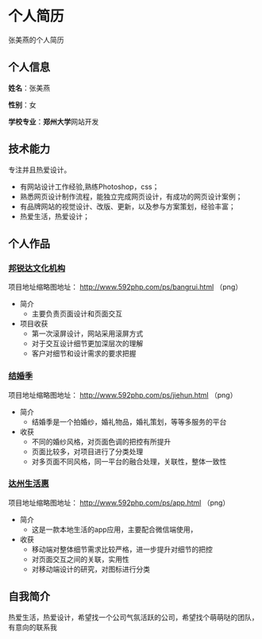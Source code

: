 个人简历
======================
张美燕的个人简历

## 个人信息

**姓名**：张美燕

**性别**：女

**学校专业**：**郑州大学**网站开发


## 技术能力

专注并且热爱设计。

* 有网站设计工作经验,熟练Photoshop，css；
* 熟悉网页设计制作流程，能独立完成网页设计，有成功的网页设计案例；
* 有品牌网站的视觉设计、改版、更新，以及参与方案策划，经验丰富；
* 热爱生活，热爱设计；



## 个人作品

### [邦锐达文化机构](http://www.beijingbruder.com/)
项目地址缩略图地址： http://www.592php.com/ps/bangrui.html  （png）
- 简介
  + 主要负责页面设计和页面交互
- 项目收获
  + 第一次滚屏设计，网站采用滚屏方式
  + 对于交互设计细节更加深层次的理解
  + 客户对细节和设计需求的要求把握

### [结婚季](http://www.592php.com/ps/jiehun.html)
项目地址缩略图地址： http://www.592php.com/ps/jiehun.html  （png）


- 简介
  + 结婚季是一个拍婚纱，婚礼物品，婚礼策划，等等多服务的平台
- 收获
  + 不同的婚纱风格，对页面色调的把控有所提升
  + 页面比较多，对项目进行了分类处理
  + 对多页面不同风格，同一平台的融合处理，关联性，整体一致性

### [达州生活惠](http://www.592php.com/ps/app.html)
项目地址缩略图地址： http://www.592php.com/ps/app.html  （png）

- 简介
  + 这是一款本地生活的app应用，主要配合微信端使用，
- 收获
  + 移动端对整体细节需求比较严格，进一步提升对细节的把控
  + 对页面交互之间的关联，实用性
  + 对移动端设计的研究，对图标进行分类


## 自我简介

热爱生活，热爱设计，希望找一个公司气氛活跃的公司，希望找个萌萌哒的团队，有意向的联系我